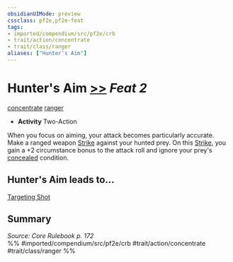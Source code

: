 ```yaml
---
obsidianUIMode: preview
cssclass: pf2e,pf2e-feat
tags:
- imported/compendium/src/pf2e/crb
- trait/action/concentrate
- trait/class/ranger
aliases: ["Hunter's Aim"]
---
```

# Hunter's Aim  [>>](chapter-9-playing-the-game.md#Actions "Two-Action") *Feat 2*  
[concentrate](concentrate.md)  [ranger](rules/traits/ranger.md)  

- **Activity** Two-Action

When you focus on aiming, your attack becomes particularly accurate. Make a ranged weapon [Strike](strike.md) against your hunted prey. On this [Strike](strike.md), you gain a +2 circumstance bonus to the attack roll and ignore your prey's [concealed](conditions.md#Concealed) condition.

## Hunter's Aim leads to...

[Targeting Shot](targeting-shot.md)

## Summary

*Source: Core Rulebook p. 172*  
%% #imported/compendium/src/pf2e/crb #trait/action/concentrate #trait/class/ranger %%